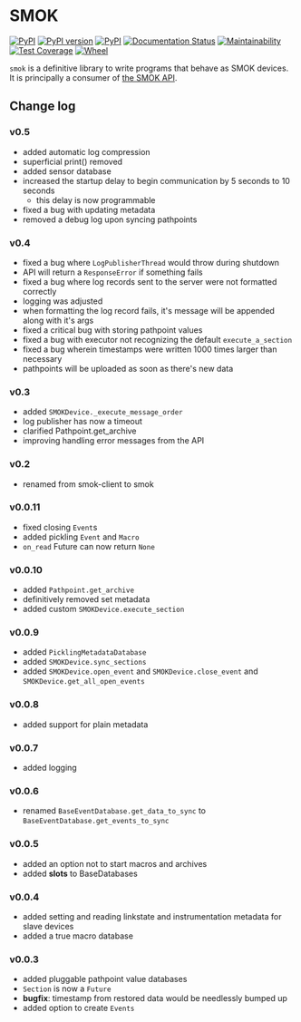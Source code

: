 
# SMOK

[![PyPI](https://img.shields.io/pypi/pyversions/smok.svg)](https://pypi.python.org/pypi/smok)
[![PyPI version](https://badge.fury.io/py/smok.svg)](https://badge.fury.io/py/smok)
[![PyPI](https://img.shields.io/pypi/implementation/smok.svg)](https://pypi.python.org/pypi/smok)
[![Documentation Status](https://readthedocs.org/projects/smok-client/badge/?version=latest)](http://smok-client.readthedocs.io/en/latest/?badge=latest)
[![Maintainability](https://api.codeclimate.com/v1/badges/657b03d115f6e001633c/maintainability)](https://codeclimate.com/github/smok-serwis/smok-client/maintainability)
[![Test Coverage](https://api.codeclimate.com/v1/badges/657b03d115f6e001633c/test_coverage)](https://codeclimate.com/github/smok-serwis/smok-client/test_coverage)
[![Wheel](https://img.shields.io/pypi/wheel/smok.svg)](https://pypi.org/project/smok/)

`smok` is a definitive library to write programs that behave as SMOK devices.
It is principally a consumer of [the SMOK API](https://api.smok.co/).

## Change log

### v0.5

* added automatic log compression
* superficial print() removed
* added sensor database
* increased the startup delay to begin communication by 5 seconds to 10 seconds
    * this delay is now programmable
* fixed a bug with updating metadata
* removed a debug log upon syncing pathpoints

### v0.4

* fixed a bug where `LogPublisherThread` would throw during shutdown
* API will return a `ResponseError` if something fails
* fixed a bug where log records sent to the server were not formatted correctly
* logging was adjusted
* when formatting the log record fails, it's message will be appended along with it's args
* fixed a critical bug with storing pathpoint values
* fixed a bug with executor not recognizing the default `execute_a_section`
* fixed a bug wherein timestamps were written 1000 times larger than necessary
* pathpoints will be uploaded as soon as there's new data

### v0.3

* added `SMOKDevice._execute_message_order`
* log publisher has now a timeout
* clarified Pathpoint.get_archive
* improving handling error messages from the API

### v0.2

* renamed from smok-client to smok

### v0.0.11

* fixed closing `Event`s
* added pickling `Event` and `Macro`
* `on_read` Future can now return `None`

### v0.0.10

* added `Pathpoint.get_archive`
* definitively removed set metadata
* added custom `SMOKDevice.execute_section`

### v0.0.9

* added `PicklingMetadataDatabase`
* added `SMOKDevice.sync_sections`
* added `SMOKDevice.open_event` and `SMOKDevice.close_event`
    and `SMOKDevice.get_all_open_events`

### v0.0.8

* added support for plain metadata

### v0.0.7

* added logging

### v0.0.6

* renamed `BaseEventDatabase.get_data_to_sync` to
`BaseEventDatabase.get_events_to_sync`

### v0.0.5

* added an option not to start macros and archives
* added __slots__ to BaseDatabases

### v0.0.4

* added setting and reading linkstate and instrumentation metadata for slave devices
* added a true macro database

### v0.0.3

* added pluggable pathpoint value databases
* `Section` is now a `Future`
* **bugfix**: timestamp from restored data would be needlessly bumped up
* added option to create `Events`


